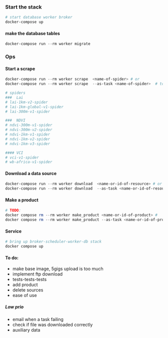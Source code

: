 ### Start the stack

```powershell
# start database worker broker
docker-compose up
```

#### make the database tables

```powershell
docker-compose run --rm worker migrate
```

### Ops

#### Start a scrape

```powershell
docker-compose run --rm worker scrape  <name-of-spider> # or
docker-compose run --rm worker scrape  --as-task <name-of-spider>  # to sent it to worker as task

# spiders
###  Lai
# lai-1km-v2-spider
# lai-1km-global-v1-spider
# lai-300m-v1-spider

###  NDVI
# ndvi-300m-v1-spider
# ndvi-300m-v2-spider
# ndvi-1km-v1-spider
# ndvi-1km-v2-spider
# ndvi-1km-v3-spider

#### VCI
# vci-v1-spider
# wb-africa-v1-spider
```

#### Download a data source

```powershell
docker-compose run --rm worker download  <name-or-id-of-resource> # or
docker-compose run --rm worker download  --as-task <name-or-id-of-resource>
```

#### Make a product

```powershell
# TODO: 
docker compose rm --rm worker make_product <name-or-id-of-product> # 
docker compose rm --rm worker make_product --as-task <name-or-id-of-product>
```

#### Service

```powershell
# bring up broker-scheduler-worker-db stack
docker compose up
```

#### To do:

- make base image, 5gigs upload is too much
- implement ftp download
- tests-tests-tests
- add product
- delete sources
- ease of use

##### Low prio

- email when a task failing
- check if file was downloaded correctly
- auxiliary data
